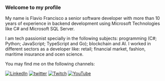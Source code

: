 
### Welcome to my profile

My name is Flavio Francisco a senior software developer with more than 10 years of experience in backend development using Microsoft Technologies like C# and Microsoft SQL Server.

I am tech passionist specially in the following subjects: programming (C#; Python; JavaScript; TypeScript and Go); blockchain and AI. I worked in different sectors as a developer like: retail; financial market, fashion, maritime insurance and ocen science.

You may find me on the following channels:

[![LinkedIn](https://img.shields.io/badge/LinkedIn-0077B5?style=for-the-badge&logo=linkedin&logoColor=white)](https://www.linkedin.com/in/flaviofranciscofr/)
[![twitter](https://img.shields.io/badge/twitter-1DA1F2?style=for-the-badge&logo=twitter&logoColor=white)](https://twitter.com/ffrdeveloper)
[![Twitch](https://img.shields.io/badge/Twitch-9146FF?style=for-the-badge&logo=twitch&logoColor=white)](https://www.twitch.tv/ffrdeveloper)
[![YouTube](https://img.shields.io/badge/-YouTube-white?style=for-the-badge&logo=youtube&logoColor=red)](https://www.youtube.com/channel/UC5doIjbbREmSZ9TcUx1gxfw)

